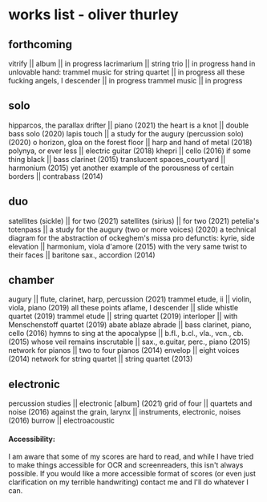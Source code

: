 # works list - oliver thurley

## forthcoming
vitrify || album || in progress
lacrimarium || string trio || in progress
hand in unlovable hand: trammel music for string quartet || in progress
all these fucking angels, I descender || in progress
trammel music || in progress

## solo
hipparcos, the parallax drifter || piano (2021)
the heart is a knot || double bass solo (2020)
lapis touch || a study for the augury (percussion solo) (2020)
o horizon, gloa on the forest floor || harp and hand of metal (2018)
polynya, or ever less || electric guitar (2018)
khepri || cello (2016)
if some thing black || bass clarinet (2015)
translucent spaces_courtyard || harmonium (2015)
yet another example of the porousness of certain borders || contrabass (2014)

## duo
satellites (sickle) || for two (2021)
satellites (sirius) || for two (2021)
petelia's totenpass || a study for the augury (two or more voices) (2020)
a technical diagram for the abstraction of ockeghem's missa pro defunctis: kyrie, side elevation || harmonium, viola d'amore (2015)
with the very same twist to their faces || baritone sax., accordion (2014)

## chamber
augury || flute, clarinet, harp, percussion (2021)
trammel etude, ii || violin, viola, piano (2019)
all these points aflame, I descender || slide whistle quartet (2019)
trammel etude || string quartet (2019)
interloper || with Menschenstoff quartet (2019)
abate ablaze abrade || bass clarinet, piano, cello (2016)
hymns to sing at the apocalypse || b.fl., b.cl., vla., vcn., cb. (2015)
whose veil remains inscrutable || sax., e.guitar, perc., piano (2015)
network for pianos || two to four pianos (2014)
envelop || eight voices (2014)
network for string quartet || string quartet (2013)

## electronic
percussion studies || electronic [album] (2021)
grid of four || quartets and noise (2016)
against the grain, larynx || instruments, electronic, noises (2016)
burrow || electroacoustic

#### Accessibility:
I am aware that some of my scores are hard to read, and while I have tried to make things accessible for OCR and screenreaders, this isn't always possible. If you would like a more accessible format of scores (or even just clarification on my terrible handwriting) contact me and I'll do whatever I can.